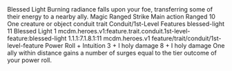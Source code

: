 <ability>
  <name>Blessed Light</name>
  <flavor>Burning radiance falls upon your foe, transferring some of their energy to a nearby ally.</flavor>
  <keywords>
    <keyword>Magic</keyword>
    <keyword>Ranged</keyword>
    <keyword>Strike</keyword>
  </keywords>
  <type>Main action</type>
  <distance>Ranged 10</distance>
  <target>One creature or object</target>
  <metadata>
    <class>conduit</class>
    <feature_type>trait</feature_type>
    <file_dpath>Conduit/1st-Level Features</file_dpath>
    <item_id>blessed-light</item_id>
    <item_index>11</item_index>
    <item_name>Blessed Light</item_name>
    <level>1</level>
    <scc>mcdm.heroes.v1:feature.trait.conduit.1st-level-feature:blessed-light</scc>
    <scdc>1.1.1:7.1.8.1:11</scdc>
    <source>mcdm.heroes.v1</source>
    <type>feature/trait/conduit/1st-level-feature</type>
  </metadata>
  <effects>
    <effect type="roll">
      <roll>Power Roll + Intuition</roll>
      <t1>3 + I holy damage</t1>
      <t3>8 + I holy damage</t3>
    </effect>
    <effect type="mundane">One ally within distance gains a number of surges equal to the tier outcome of your power roll.</effect>
  </effects>
</ability>
